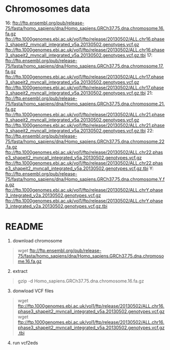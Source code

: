 # Chromosomes data
16:
ftp://ftp.ensembl.org/pub/release-75/fasta/homo_sapiens/dna/Homo_sapiens.GRCh37.75.dna.chromosome.16.fa.gz
ftp://ftp.1000genomes.ebi.ac.uk/vol1/ftp/release/20130502/ALL.chr16.phase3_shapeit2_mvncall_integrated_v5a.20130502.genotypes.vcf.gz
ftp://ftp.1000genomes.ebi.ac.uk/vol1/ftp/release/20130502/ALL.chr16.phase3_shapeit2_mvncall_integrated_v5a.20130502.genotypes.vcf.gz.tbi
17:
ftp://ftp.ensembl.org/pub/release-75/fasta/homo_sapiens/dna/Homo_sapiens.GRCh37.75.dna.chromosome.17.fa.gz
ftp://ftp.1000genomes.ebi.ac.uk/vol1/ftp/release/20130502/ALL.chr17.phase3_shapeit2_mvncall_integrated_v5a.20130502.genotypes.vcf.gz
ftp://ftp.1000genomes.ebi.ac.uk/vol1/ftp/release/20130502/ALL.chr17.phase3_shapeit2_mvncall_integrated_v5a.20130502.genotypes.vcf.gz.tbi
21:
ftp://ftp.ensembl.org/pub/release-75/fasta/homo_sapiens/dna/Homo_sapiens.GRCh37.75.dna.chromosome.21.fa.gz
ftp://ftp.1000genomes.ebi.ac.uk/vol1/ftp/release/20130502/ALL.chr21.phase3_shapeit2_mvncall_integrated_v5a.20130502.genotypes.vcf.gz
ftp://ftp.1000genomes.ebi.ac.uk/vol1/ftp/release/20130502/ALL.chr21.phase3_shapeit2_mvncall_integrated_v5a.20130502.genotypes.vcf.gz.tbi
22:
ftp://ftp.ensembl.org/pub/release-75/fasta/homo_sapiens/dna/Homo_sapiens.GRCh37.75.dna.chromosome.22.fa.gz
ftp://ftp.1000genomes.ebi.ac.uk/vol1/ftp/release/20130502/ALL.chr22.phase3_shapeit2_mvncall_integrated_v5a.20130502.genotypes.vcf.gz
ftp://ftp.1000genomes.ebi.ac.uk/vol1/ftp/release/20130502/ALL.chr22.phase3_shapeit2_mvncall_integrated_v5a.20130502.genotypes.vcf.gz.tbi
Y:
ftp://ftp.ensembl.org/pub/release-75/fasta/homo_sapiens/dna/Homo_sapiens.GRCh37.75.dna.chromosome.Y.fa.gz
ftp://ftp.1000genomes.ebi.ac.uk/vol1/ftp/release/20130502/ALL.chrY.phase3_integrated_v2a.20130502.genotypes.vcf.gz
ftp://ftp.1000genomes.ebi.ac.uk/vol1/ftp/release/20130502/ALL.chrY.phase3_integrated_v2a.20130502.genotypes.vcf.gz.tbi

# README
1. download chromosome
> wget ftp://ftp.ensembl.org/pub/release-75/fasta/homo_sapiens/dna/Homo_sapiens.GRCh37.75.dna.chromosome.16.fa.gz
2. extract
> gzip -d Homo_sapiens.GRCh37.75.dna.chromosome.16.fa.gz
3. donwload VCF files
> wget ftp://ftp.1000genomes.ebi.ac.uk/vol1/ftp/release/20130502/ALL.chr16.phase3_shapeit2_mvncall_integrated_v5a.20130502.genotypes.vcf.gz
> wget ftp://ftp.1000genomes.ebi.ac.uk/vol1/ftp/release/20130502/ALL.chr16.phase3_shapeit2_mvncall_integrated_v5a.20130502.genotypes.vcf.gz.tbi
4. run vcf2eds